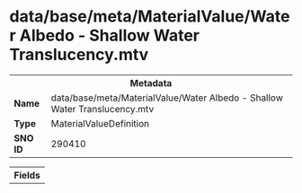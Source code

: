 <h1>data/base/meta/MaterialValue/Water Albedo - Shallow Water Translucency.mtv</h1><table><tr><th colspan="100%">Metadata</th></tr><tr><td><b>Name</b></td><td>data/base/meta/MaterialValue/Water Albedo - Shallow Water Translucency.mtv</td></tr><tr><td><b>Type</b></td><td>MaterialValueDefinition</td></tr><tr><td><b>SNO ID</b></td><td>290410</td></tr></table>

<table><tr><th colspan="100%">Fields</th></tr></table>

